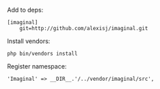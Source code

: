 Add to deps:

    [imaginal]
        git=http://github.com/alexisj/imaginal.git

Install vendors:

    php bin/vendors install

Register namespace:

    'Imaginal' => __DIR__.'/../vendor/imaginal/src',